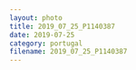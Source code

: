 ```yaml
---
layout: photo
title: 2019_07_25_P1140387
date: 2019-07-25
category: portugal
filename: 2019_07_25_P1140387
---
```

